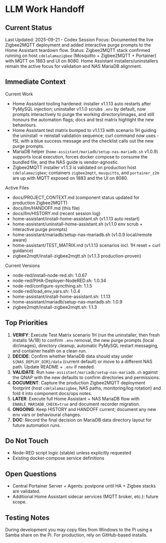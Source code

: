 # LLM Work Handoff

## Current Status

Last Updated: 2025-09-21 - Codex
Session Focus: Documented the live Zigbee2MQTT deployment and added interactive purge prompts to the Home Assistant teardown flow.
Status: Zigbee2MQTT stack confirmed running on host `cdelalamazigbee` (Mosquitto + Zigbee2MQTT + Portainer) with MQTT on 1883 and UI on 8080. Home Assistant installers/uninstallers remain the active focus for validation and NAS MariaDB alignment.

## Immediate Context

Current Work
- Home Assistant tooling hardened: installer v1.1.13 auto restarts after PyMySQL injection; uninstaller v1.1.0 scrubs `.env` by default, now prompts interactively to purge the working directory/images, and still honours the automation flags; docs and test matrix highlight the new behaviours.
- Home Assistant test matrix bumped to v1.1.13 with scenario 1H guiding the uninstall -> reinstall validation sequence; curl command now uses -fSL with a blue success message and the checklist calls out the new purge prompts.
- MariaDB helper (`home-assistant/mariadb/setup-nas-mariadb.sh` v1.0.9) supports local execution, forces docker compose to consume the bundled file, and the NAS guide is vendor-agnostic.
- Zigbee2MQTT installer v1.1.3 is validated on production host `cdelalamazigbee`; containers `zigbee2mqtt`, `mosquitto`, and `portainer_z2m` are up with MQTT exposed on 1883 and the UI on 8080.

Active Files
- docs/PROJECT_CONTEXT.md (component status updated for production Zigbee2MQTT)
- docs/llm/HANDOFF.md (this file)
- docs/llm/HISTORY.md (recent session log)
- home-assistant/install-home-assistant.sh (v1.1.13 auto restart)
- home-assistant/uninstall-home-assistant.sh (v1.1.0 env scrub + interactive purge prompts)
- home-assistant/mariadb/setup-nas-mariadb.sh (v1.0.9 local/remote aware)
- home-assistant/TEST_MATRIX.md (v1.1.13 scenarios incl. 1H reset + curl guidance)
- zigbee2mqtt/install-zigbee2mqtt.sh (v1.1.3 production-proven)

Current Versions
- node-red/install-node-red.sh: 1.0.67
- node-red/PiHA-Deployer-NodeRED.sh: 1.0.34
- node-red/configure-syncthing.sh: 1.1.5
- node-red/load_env_vars.sh: 1.0.4
- home-assistant/install-home-assistant.sh: 1.1.13
- home-assistant/mariadb/setup-nas-mariadb.sh: 1.0.9
- zigbee2mqtt/install-zigbee2mqtt.sh: 1.1.3

## Top Priorities

1) **VERIFY**: Execute Test Matrix scenario 1H (run the uninstaller, then fresh installs 1A/1B) to confirm `.env` removal, the new purge prompts (local dir/images), directory cleanup, automatic PyMySQL restart messaging, and container health on a clean run.
2) **DECIDE**: Confirm whether MariaDB data should stay under `${NAS_DEPLOY_DIR}/data` (current default) or move to a different NAS path. Update README + `.env` if needed.
3) **VALIDATE**: Run `home-assistant/mariadb/setup-nas-mariadb.sh` against the QNAP with the new defaults to confirm directories and permissions.
4) **DOCUMENT**: Capture the production Zigbee2MQTT deployment footprint (host `cdelalamazigbee`, NAS paths, monitoring/log rotation) and fold it into component docs/ops notes.
5) **LATER**: Execute full Home Assistant + NAS MariaDB flow with `ENABLE_MARIADB_CHECK=true` and document recorder migration.
6) **ONGOING**: Keep HISTORY and HANDOFF current; document any new env vars or behavioural changes.
7) **DOC**: Record the final decision on MariaDB data directory layout for future automation runs.

## Do Not Touch

- Node-RED script logic (stable) unless explicitly requested
- Existing docker-compose service definitions

## Open Questions

- Central Portainer Server + Agents: postpone until HA + Zigbee stacks are validated.
- Additional Home Assistant sidecar services (MQTT broker, etc.): future scope.

## Testing Notes

During development you may copy files from Windows to the Pi using a Samba share on the Pi. For production, rely on GitHub-based installs.


